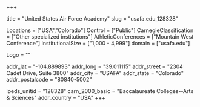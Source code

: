 
+++

title = "United States Air Force Academy"
slug = "usafa.edu_128328"

Locations = ["USA","Colorado"]
Control = ["Public"]
CarnegieClassification = ["Other specialized institutions"]
AthleticConferences = ["Mountain West Conference"]
InstitutionalSize = ["1,000 - 4,999"]
domain = ["usafa.edu"]

Logo = ""

addr_lat = "-104.889893"
addr_long = "39.011115"
addr_street = "2304 Cadet Drive, Suite 3800"
addr_city = "USAFA"
addr_state = "Colorado"
addr_postalcode = "80840-5002"

ipeds_unitid = "128328"
carn_2000_basic = "Baccalaureate Colleges--Arts & Sciences"
addr_country = "USA"
+++
    

